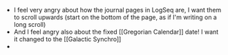 - I feel very angry about how the journal pages in LogSeq are, I want them to scroll upwards (start on the bottom of the page, as if I'm writing on a long scroll)
- And I feel angry also about the fixed [[Gregorian Calendar]] date! I want it changed to the [[Galactic Synchro]]
-